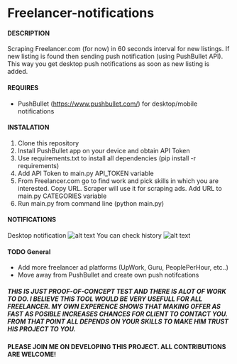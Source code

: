 # Freelancer-notifications

#### DESCRIPTION
Scraping Freelancer.com (for now) in 60 seconds interval for new listings. If new listing is found then sending push notification (using PushBullet API). This way you get desktop push notifications as soon as new listing is added. 

#### REQUIRES
* PushBullet (https://www.pushbullet.com/) for desktop/mobile notifications 
   
#### INSTALATION
1. Clone this repository
2. Install PushBullet app on your device and obtain API Token
3. Use requirements.txt to install all dependencies (pip install -r requirements)
4. Add API Token to main.py API_TOKEN variable
5. From Freelancer.com go to find work and pick skills in which you are interested. Copy URL. Scraper will use it for scraping ads. Add URL to main.py CATEGORIES variable
6. Run main.py from command line (python main.py)

#### NOTIFICATIONS
Desktop notification
![alt text](http://image.prntscr.com/image/1cb2c54a267a4c28b6b11cd6d19cf5fc.png "Desktop Push Notification")
You can check history
![alt text](http://image.prntscr.com/image/c9d93c90e4e7448cad1c2d52d604c285.png "View scraped ad history")


#### TODO General
* Add more freelancer ad platforms (UpWork, Guru, PeoplePerHour, etc..)
* Move away from PushBullet and create own push notifcations

##### THIS IS JUST PROOF-OF-CONCEPT TEST AND THERE IS ALOT OF WORK TO DO. I BELIEVE THIS TOOL WOULD BE VERY USEFULL FOR ALL FREELANCER. MY OWN EXPERENCE SHOWS THAT MAKING OFFER AS FAST AS POSIBLE INCREASES CHANCES FOR CLIENT TO CONTACT YOU. FROM THAT POINT ALL DEPENDS ON YOUR SKILLS TO MAKE HIM TRUST HIS PROJECT TO YOU.

#### PLEASE JOIN ME ON DEVELOPING THIS PROJECT. ALL CONTRIBUTIONS ARE WELCOME!
